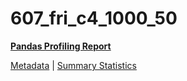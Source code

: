 # 607_fri_c4_1000_50

[**Pandas Profiling Report**](https://epistasislab.github.io/penn-ml-benchmarks/profile/607_fri_c4_1000_50.html)

[Metadata](metadata.yaml) | [Summary Statistics](summary_stats.csv)

